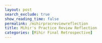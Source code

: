 ```yaml
---
layout: post 
search_exclude: true
show_reading_time: false
permalink: /mihirpracreviewreflection
title: Mihir's Practice Review Reflection
categories: [Mihir Final Retrospective]
---
```


